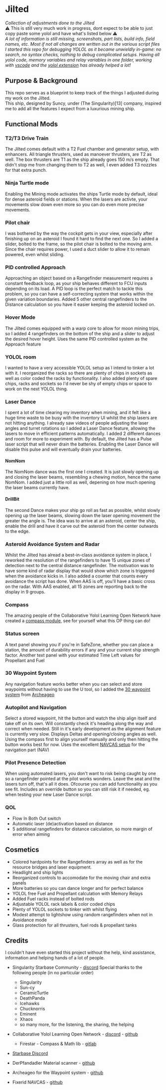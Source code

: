 # Jilted
_Collection of adjustments done to the Jilted_  
⚠️ This is still very much work in progress, dont expect to be able to just copy paste some yolol and have what's listed below ⚠️  
_A lot of information is still missing, screenshots, part lists, build info, field names, etc.  Most if not all changes are written out in the various script files
I started this repo for debugging YOLOL as it became unwieldly in-game: no search, no syntax checks, nothing to debug complicated setups.  Having all yolol code, memory variables and relay variables in one folder, working with [vscode][vscode] and the [yolol extension][vscode-yolol] has already helped a lot!_

## Purpose & Background
This repo serves as a blueprint to keep track of the things I adjusted during my work on the Jilted.  
This ship, designed by Suncy, under (The Singularity)[13] company, inspired me to add all the features I expect from a luxurious mining ship.

## Functional Mods

### T2/T3 Drive Train
The Jilted comes default with a T2 Fuel chamber and generator setup, with enhancers.  All triangle thrusters, used as manoever thrusters, are T2 as well.  The box thrusters are T1 as the ship already goes 150 m/s empty.  That didn't stop me from changing them to T2 as well, I even added T3 nozzles for that extra punch.

### Ninja Turtle mode
Enabling the Mining mode activates the ships Turtle mode by default, ideal for dense asteroid fields or stations.  When the lasers are activte, your movements slow down even more so you can do even more precise movements.

### Pilot chair
I was bothered by the way the cockpit gets in your view, especially after finishing up on an asteroid I found it hard to find the next one.  So I added a slider, bolted to the frame, so the pilot chair is bolted to the moving arm.  Since the chair requires power, I used a duct slider to allow it to remain powered, even whilst sliding.

### PID controlled Approach
Approaching an object based on a Rangefinder measurement requires a constant feedback loop, as your ship behaves different to FCU inputs depending on its load.  A PID loop is the perfect match to tackle this problem, so you can have a self-correcting system that works within the given variation boundaries.  Added 5 other central rangefinders to the Distance calculation so you have it easier keeping the asteroid locked on.

### Hover Mode
The Jilted comes equipped with a warp core to allow for moon mining trips, so I added 4 rangefinders on the bottom of the ship and a slider to adjust the desired hover height.  Uses the same PID controlled system as the Approach feature

### YOLOL room
I wanted to have a very accessible YOLOL setup as I intend to tinker a lot with it.  I reorganized the racks so there are plenty of chips in sockets as well as color coded the racks by functionality.  I also added plenty of spare chips, racks and sockets so I'd never be shy of empty chips or space to work on the next YOLOL thing.  

### Laser Dance
I spent a lot of time clearing my inventory when mining, and it felt like a huge time waste to be busy with the inventory UI whilst the ship lasers are not hitting anything.  I already saw videos of people adjusting the laser angles and turret rotations so I added a Laser Dance feature, allowing the lasers to move in efficient patterns automatically.  I added 2 different dances and room for more to experiment with.  By default, the Jilted has a Pulse laser script that will never drain the batteries.  Enabling the Laser Dance will disable this pulse and will eventually drain your batteries.

#### NomNom
The NomNom dance was the first one I created. It is just slowly opening up and closing the laser beams, resembling a chewing motion, hence the name NomNom.  I added just a little roll as well, depening on how much opening the laser beams currently have.

#### DrillBit
The second Dance makes your ship go roll as fast as possible, whilst slowly opening up the laser beams, slowing down the laser opening movement the greater the angle is.  The idea was to arrive at an asteroid, center the ship, enable the drill and have it carve out the asteroid from the center outwards to the edge.

### Asteroid Avoidance System and Radar
Whilst the Jilted has alread a best-in-class avoidance system in place, I reworked the resolution of the rangefinders to have 15 unique zones of detection next to the central distance rangefinder.  The motivation was to have some kind of radar display that would show which zone is triggered when the avoidance kicks in.  I also added a counter that counts every avoidance the script has done.  When AAS is off, you'll have a basic cross on the radar.  With AAS enabled, all 15 zones are reporting back to the display in 9 groups.

### Compass
The amazing people of the Collaborative Yolol Learning Open Network have created a [compass module][co-gl], see for yourself what this OP thing can do!

### Status screen
A text panel showing you if you're in SafeZone, whether you can place a station, the amount of durability errors if any and your current ship strength factor.
Another text panel with your estimated Time Left values for Propellant and Fuel

### 30 Waypoint System
Any navigation feature works better when you can select and store waypoints without having to use the U tool, so I added the [30 waypoint system][wp-gh] from [Archeageo][ae-gh]

### Autopilot and Navigation
Select a stored waypoint, hit the button and watch the ship align itself and take off on its own.  Will constantly check it's heading along the way and correct when needed.  Still in it's early development as the alignment feature is currently very slow.  Displays Deltas and opening/closing angles as well.  Using the compass first to align yourself manually and only then hitting the button works best for now.  Uses the excellent [NAVCAS setup][fi-gh] for the navigation part (NAV)

### Pilot Presence Detection
When using automated lasers, you don't want to risk being caught by one so a rangefinder pointed at the pilot works wonders.  Leave the seat and the lasers turn off, that's all it does.  Ofcourse you can add functionality as you see fit.  Includes an override button so you can still risk it if needed, eg. when testing your new Laser Dance script.

### QOL
- Flow In Both Out switch
- Automatic laser (de)activation based on distance
- 5 additional rangefinders for distance calculation, so more margin of error when aiming

## Cosmetics
- Colored hardpoints for the Rangefinders array as well as for the resource bridges and laser equipment.
- Headlight and ship lights
- Reorganized controls to accomodate for the moving chair and extra panels
- More batteries so you can dance longer and for perfect balance
- YOLOL free Fuel and Propellant calculation with Memory Relays
- Added Fuel racks instead of bolted rods
- Adjustable YOLOL rack labels & color coded chips
- Plenty of YOLOL sockets to tinker with whilst flying
- Modest attempt to lightshow using random rangefinders when not in Avoidance mode
- Glass protection for all thrusters, fuel rods & propellant tanks



## Credits

I couldn't have even started this project without the help, kind assistance, information and helping hands of a lot of people.

- Singularity Starbase Community - [discord][ts-dc]
  Special thanks to the following people (in no particular order)
  * Singularity
  * Sun-cy
  * CeramicTurtle
  * DeathPanda
  * Icehawks
  * Chucknorris
  * Eminent
  * Xhaos
  * so many more, for the listening, the sharing, the helping


- Collaborative Yolol Learning Open Network - [discord][cy-dc] - [github][cy-gh]
  * Firestar - Compass & Math lib - [gitlab][fs-gl]
  
- [Starbase Discord][sb-dc]
- DerPfandadler Material scanner - [github][dp-gh]
- Archeageo for the Waypoint system - [github][ae-gh]
- Fixerid NAVCAS - [github][fi-gh]



[co-gl]: https://gitlab.com/Firestar99/yolol/-/tree/master/src/compass
[wp-gh]: https://github.com/Archaegeo/Starbase/tree/main/ISAN-Waypoint%20System
[fi-gh]: https://github.com/fixerid/sb-projects
[ts-dc]: https://discord.gg/Qtj95qwZ6J
[cy-dc]: https://discord.gg/chkwznZbjW
[cy-gh]: https://github.com/CylonSB/
[fs-gl]: https://gitlab.com/Firestar99/yolol
[sb-dc]: https://discord.gg/xwe8CZXB3c
[dp-gh]: https://github.com/DerPfandadler
[ae-gh]: https://github.com/Archaegeo/Starbase
[vscode]: https://code.visualstudio.com/
[vscode-yolol]: https://marketplace.visualstudio.com/items?itemName=dbaumgarten.vscode-yolol